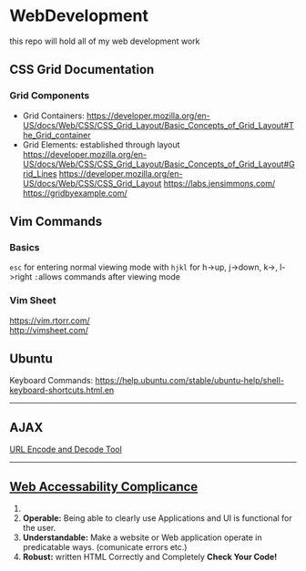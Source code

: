 # WebDevelopment
this repo will hold all of my web development work 

## CSS Grid Documentation 

### Grid Components
  
  * Grid Containers:
    https://developer.mozilla.org/en-US/docs/Web/CSS/CSS_Grid_Layout/Basic_Concepts_of_Grid_Layout#The_Grid_container
  * Grid Elements:
  established through layout  
    https://developer.mozilla.org/en-US/docs/Web/CSS/CSS_Grid_Layout/Basic_Concepts_of_Grid_Layout#Grid_Lines
https://developer.mozilla.org/en-US/docs/Web/CSS/CSS_Grid_Layout
https://labs.jensimmons.com/
https://gridbyexample.com/

## Vim Commands
  
  ### Basics 
  
  `esc` for entering normal viewing mode with `hjkl` for h->up, j->down, k->, l->right 
  `:`allows commands after viewing mode 
  
  
  ### Vim Sheet 
  https://vim.rtorr.com/  
  http://vimsheet.com/
  

## Ubuntu 
  Keyboard Commands: https://help.ubuntu.com/stable/ubuntu-help/shell-keyboard-shortcuts.html.en

-----------  

## AJAX  
  [URL Encode and Decode Tool](https://www.url-encode-decode.com)
  

----------

## [Web Accessability Complicance](https://www.w3.org/TR/WCAG20/)  
  1.   
  2. **Operable:** Being able to clearly use Applications and UI is functional for the user.  
  3. **Understandable:** Make a website or Web application operate in predicatable ways. (comunicate errors etc.)
  4. **Robust:** written HTML Correctly and Completely **Check Your Code!** 

